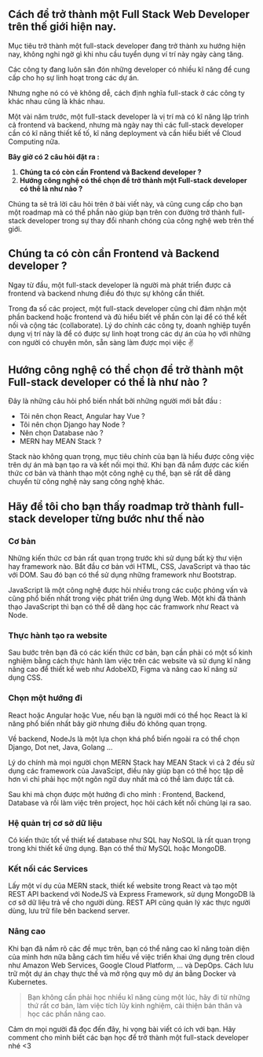 ## Cách để trở thành một Full Stack Web Developer trên thế giới hiện nay.

Mục tiêu trở thành một full-stack developer đang trở thành xu hướng hiện nay, không nghi ngờ gì khi nhu cầu tuyển dụng ví trí này ngày càng tăng.

Các công ty đang luôn săn đón những developer có nhiều kĩ năng để cung cấp cho họ sự linh hoạt trong các dự án.

Nhưng nghe nó có vẻ không dễ, cách định nghĩa full-stack ở các công ty khác nhau cũng là khác nhau.

Một vài năm trước, một full-stack developer là vị trí mà có kĩ năng lập trình cả frontend và backend, nhưng mà ngày nay thì các full-stack developer cần có kĩ năng thiết kế tố, kĩ năng deployment và cần hiểu biết về Cloud Computing nữa.

**Bây giờ có 2 câu hỏi đặt ra :**

1. **Chúng ta có còn cần Frontend và Backend developer ?**
2. **Hướng công nghệ có thể chọn để trở thành một Full-stack developer có thể là như nào ?**

Chúng ta sẽ trả lời câu hỏi trên ở bài viết này, và cũng cung cấp cho bạn một roadmap mà có thể phần nào giúp bạn trên con đường trở thành full-stack developer trong sự thay đổi nhanh chóng của công nghệ web trên thế giới.

## Chúng ta có còn cần Frontend và Backend developer ?

Ngay từ đầu, một full-stack developer là người mà phát triển được cả frontend và backend nhưng điều đó thực sự không cần thiết.

Trong đa số các project, một full-stack developer cũng chỉ đảm nhận một phần backend hoặc frontend và đủ hiểu biết về phần còn lại để có thể kết nối và cộng tác (collaborate). Lý do chính các công ty, doanh nghiệp tuyển dụng vị trí này là để có được sự linh hoạt trong các dự án của họ với những con người có chuyên môn, sẵn sàng làm được mọi việc :v: 

## Hướng công nghệ có thể chọn để trở thành một Full-stack developer có thể là như nào ?

Đây là những câu hỏi phổ biến nhất bởi những người mới bắt đầu :

* Tôi nên chọn React, Angular hay Vue ?
* Tôi nên chọn Django hay Node ?
* Nên chọn Database nào ?
* MERN hay MEAN Stack ?

Stack nào không quan trọng, mục tiêu chính của bạn là hiểu được công việc trên dự án mà bạn tạo ra và kết nối mọi thứ. Khi bạn đã nắm được các kiến thức cơ bản và thành thạo một công nghệ cụ thể, bạn sẽ rất dễ dàng chuyển từ công nghệ này sang công nghệ khác.

## Hãy để tôi cho bạn thấy roadmap trở thành full-stack developer từng bước như thế nào
### Cơ bản

Những kiến thức cơ bản rất quan trọng trước khi sử dụng bất kỳ thư viện hay framework nào. Bắt đầu cơ bản với HTML, CSS, JavaScript và thao tác với DOM. Sau đó bạn có thể sử dụng những framework như Bootstrap.

JavaScript là một công nghệ được hỏi nhiều trong các cuộc phỏng vấn và cũng phổ biến nhất trong việc phát triển ứng dụng Web. Một khi đã thành thạo JavaScript thì bạn có thể dễ dàng học các framwork như React và Node.

### Thực hành tạo ra website

Sau bước trên bạn đã có các kiến thức cơ bản, bạn cần phải có một số kinh nghiệm bằng cách thực hành làm việc trên các website và sử dụng kĩ năng nâng cao để thiết kế web như AdobeXD, Figma và nâng cao kĩ năng sử dụng CSS.

### Chọn một hướng đi

React hoặc Angular hoặc Vue, nếu bạn là người mới có thể học React là kĩ năng phổ biến nhất bây giờ nhưng điều đó không quan trọng.

Về backend, NodeJs là một lựa chọn khá phổ biến ngoài ra có thể chọn Django, Dot net, Java, Golang ...

Lý do chính mà mọi người chọn MERN Stack hay MEAN Stack vì cả 2 đều sử dụng các framework của JavaScipt, điều này giúp bạn có thể học tập dễ hơn vì chỉ phải học một ngôn ngữ duy nhất mà có thể làm được tất cả.

Sau khi mà chọn được một hướng đi cho mình : Frontend, Backend, Database và rồi làm việc trên project, học hỏi cách kết nối chúng lại ra sao.

### Hệ quản trị cơ sở dữ liệu

Có kiến thức tốt về thiết kế database như SQL hay NoSQL là rất quan trọng trong khi thiết kế ứng dụng. Bạn có thể thử MySQL hoặc MongoDB.

### Kết nối các Services

Lấy một ví dụ của MERN stack, thiết kế website trong React và tạo một REST API backend với NodeJS và Express Framework, sử dụng MongoDB là cơ sở dữ liệu trả về cho người dùng. REST API cũng quản lý xác thực người dùng, lưu trữ file bên backend server.

### Nâng cao

Khi bạn đã nắm rõ các đề mục trên, bạn có thể nâng cao kĩ năng toàn diện của mình hơn nữa bằng cách tìm hiểu về việc triển khai ứng dụng trên cloud như Amazon Web Services, Google Cloud Platform, ... và DepOps. Cách lưu trữ một dự án chạy thực thế và mở rộng quy mô dự án bằng Docker và Kubernetes.

> Bạn không cần phải học nhiều kĩ năng cùng một lúc, hãy đi từ những thứ rất cơ bản, làm việc tích lũy kinh nghiệm, cải thiện bản thân và học các phần nâng cao.

Cảm ơn mọi người đã đọc đến đây, hi vọng bài viết có ích với bạn. Hãy comment cho mình biết các bạn học để trở thành một full-stack developer nhé <3